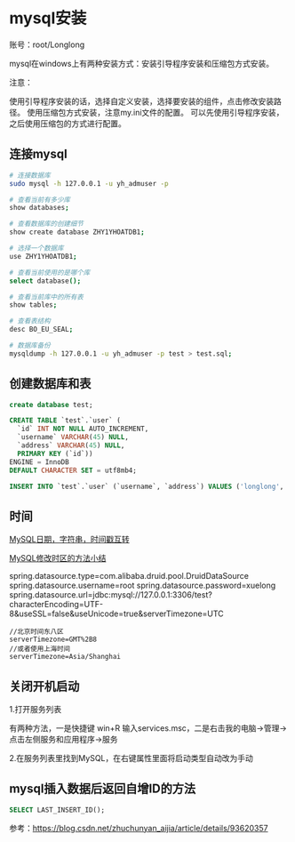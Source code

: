 # mysql安装

账号：root/Longlong

mysql在windows上有两种安装方式：安装引导程序安装和压缩包方式安装。

注意：

使用引导程序安装的话，选择自定义安装，选择要安装的组件，点击修改安装路径。
使用压缩包方式安装，注意my.ini文件的配置。
可以先使用引导程序安装，之后使用压缩包的方式进行配置。

## 连接mysql

```sh
# 连接数据库
sudo mysql -h 127.0.0.1 -u yh_admuser -p

# 查看当前有多少库
show databases;

# 查看数据库的创建细节
show create database ZHY1YHOATDB1;

# 选择一个数据库
use ZHY1YHOATDB1;

# 查看当前使用的是哪个库
select database();

# 查看当前库中的所有表
show tables;

# 查看表结构
desc BO_EU_SEAL;

# 数据库备份
mysqldump -h 127.0.0.1 -u yh_admuser -p test > test.sql;
```

## 创建数据库和表

```sql
create database test;

CREATE TABLE `test`.`user` (
  `id` INT NOT NULL AUTO_INCREMENT,
  `username` VARCHAR(45) NULL,
  `address` VARCHAR(45) NULL,
  PRIMARY KEY (`id`))
ENGINE = InnoDB
DEFAULT CHARACTER SET = utf8mb4;

INSERT INTO `test`.`user` (`username`, `address`) VALUES ('longlong', 'woilanlan.github.io');
```

## 时间

[MySQL日期，字符串，时间戳互转](https://www.cnblogs.com/jhy-ocean/p/5560857.html)

[MySQL修改时区的方法小结](https://www.jb51.net/article/84198.htm)

spring.datasource.type=com.alibaba.druid.pool.DruidDataSource
spring.datasource.username=root
spring.datasource.password=xuelong
spring.datasource.url=jdbc:mysql://127.0.0.1:3306/test?characterEncoding=UTF-8&useSSL=false&useUnicode=true&serverTimezone=UTC

```log
//北京时间东八区
serverTimezone=GMT%2B8 
//或者使用上海时间
serverTimezone=Asia/Shanghai
```

## 关闭开机启动

1.打开服务列表

有两种方法，一是快捷键 win+R 输入services.msc，二是右击我的电脑->管理->点击左侧服务和应用程序->服务

2.在服务列表里找到MySQL，在右键属性里面将启动类型自动改为手动

## mysql插入数据后返回自增ID的方法

```sql
SELECT LAST_INSERT_ID();
```

参考：<https://blog.csdn.net/zhuchunyan_aijia/article/details/93620357>
